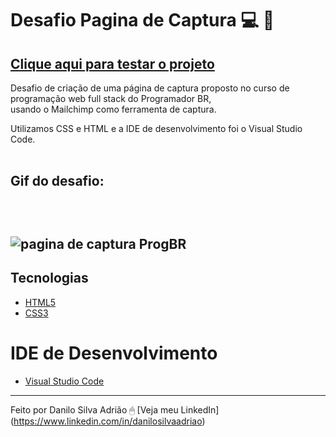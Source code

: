 # Desafio Pagina de Captura :computer: :email:

<a href="https://danilosilvaadriao.github.io/Desafio-Pagina-de-Captura/"><h2>Clique aqui para testar o projeto</h2></a>

Desafio de criação de uma página de captura proposto no curso de programação web full stack do Programador BR, <br>
usando o Mailchimp como ferramenta de captura.

Utilizamos CSS e HTML e a IDE de desenvolvimento foi o Visual Studio Code. <br><br>

<h2> Gif do desafio: <h2> <br>

![pagina de captura ProgBR](https://user-images.githubusercontent.com/82722083/139967903-9befa570-3ed8-4293-9bc2-d43ecf776b72.gif)
  
  ## Tecnologias
  - [HTML5](https://html.spec.whatwg.org/multipage/)
  - [CSS3](https://www.w3.org/TR/css3-roadmap/)
  
  # IDE de Desenvolvimento
  - [Visual Studio Code](https://code.visualstudio.com/)
  
  ---
  
Feito por Danilo Silva Adrião 🖱 [Veja meu LinkedIn] (https://www.linkedin.com/in/danilosilvaadriao)
